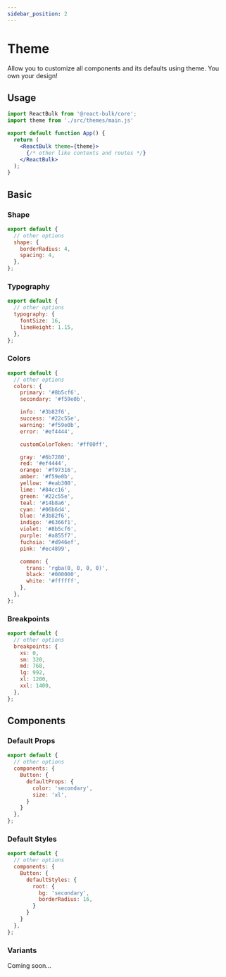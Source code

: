 ```yaml
---
sidebar_position: 2
---
```


# Theme

Allow you to customize all components and its defaults using theme. You own your design!

## Usage

```jsx title="src/index.js"
import ReactBulk from '@react-bulk/core';
import theme from './src/themes/main.js'

export default function App() {
  return (
    <ReactBulk theme={theme}>
      {/* other like contexts and routes */}
    </ReactBulk>
  );
}
```

## Basic

### Shape

```jsx title="src/themes/main.js"
export default {
  // other options
  shape: {
    borderRadius: 4,
    spacing: 4,
  },
};
```

### Typography

```jsx title="src/themes/main.js"
export default {
  // other options
  typography: {
    fontSize: 16,
    lineHeight: 1.15,
  },
};
```

### Colors

```jsx title="src/themes/main.js"
export default {
  // other options
  colors: {
    primary: '#8b5cf6',
    secondary: '#f59e0b',

    info: '#3b82f6',
    success: '#22c55e',
    warning: '#f59e0b',
    error: '#ef4444',

    customColorToken: '#ff00ff',

    gray: '#6b7280',
    red: '#ef4444',
    orange: '#f97316',
    amber: '#f59e0b',
    yellow: '#eab308',
    lime: '#84cc16',
    green: '#22c55e',
    teal: '#14b8a6',
    cyan: '#06b6d4',
    blue: '#3b82f6',
    indigo: '#6366f1',
    violet: '#8b5cf6',
    purple: '#a855f7',
    fuchsia: '#d946ef',
    pink: '#ec4899',

    common: {
      trans: 'rgba(0, 0, 0, 0)',
      black: '#000000',
      white: '#ffffff',
    },
  },
};
```

### Breakpoints

```jsx title="src/themes/main.js"
export default {
  // other options
  breakpoints: {
    xs: 0,
    sm: 320,
    md: 768,
    lg: 992,
    xl: 1200,
    xxl: 1400,
  },
};
```

## Components

### Default Props

```jsx title="src/themes/main.js"
export default {
  // other options
  components: {
    Button: {
      defaultProps: {
        color: 'secondary',
        size: 'xl',
      }
    }
  },
};
```

### Default Styles

```jsx title="src/themes/main.js"
export default {
  // other options
  components: {
    Button: {
      defaultStyles: {
        root: {
          bg: 'secondary',
          borderRadius: 16,
        }
      }
    }
  },
};
```

### Variants
Coming soon...
